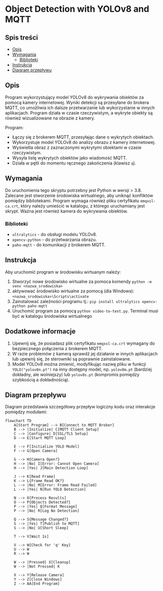 # Object Detection with YOLOv8 and MQTT #

## Spis treści ##
* [Opis](#Opis)
* [Wymagania](#Wymagania)
  * [Biblioteki](#Biblioteki)
* [Instrukcja](#Instrukcja)
* [Diagram przepływu](#diagram-przepływu)

## Opis ##
Program wykorzystujący model YOLOv8 do wykrywania obiektów za pomocą kamery internetowej. Wyniki detekcji są przesyłane do brokera MQTT, co umożliwia ich dalsze przetwarzanie lub wykorzystanie w innych aplikacjach. Program działa w czasie rzeczywistym, a wykryte obiekty są również wizualizowane na obrazie z kamery.

Program:
* Łączy się z brokerem MQTT, przesyłając dane o wykrytych obiektach.
* Wykorzystuje model YOLOv8 do analizy obrazu z kamery internetowej.
* Wyświetla obraz z zaznaczonymi wykrytymi obiektami w czasie rzeczywistym.
* Wysyła listę wykrytych obiektów jako wiadomość MQTT.
* Działa w pętli do momentu ręcznego zakończenia (klawisz `q`).

## Wymagania ##
Do uruchomienia tego skryptu potrzebny jest Python w wersji > 3.8. Zalecane jest stworzenie środowiska wirtualnego, aby uniknąć konfliktów pomiędzy bibliotekami. Program wymaga również pliku certyfikatu `emqxsl-ca.crt`, który należy umieścić w katalogu, z którego uruchamiany jest skrypt. Ważna jest również kamera do wykrywania obiektów.

### Biblioteki ### 
* `ultralytics` - do obsługi modelu YOLOv8.
* `opencv-python` - do przetwarzania obrazu.
* `paho-mqtt` - do komunikacji z brokerem MQTT.

## Instrukcja ##
Aby uruchomić program w środowisku wirtuanym należy:
  1.  Stworzyć nowe środowisko wirtualne za pomoca komendy `python -m venv <nazwa_srodowiska>`
  2.  aktywować środowisko wirtualne za pomocą (dla Windows): `<nazwa_srodowiska>\Scripts\activate`
  3.  Zainstalować zależności programu tj.: `pip install ultralytics opencv-python paho-mqtt`
  4.  Uruchomić program za pomocą `python video-to-text.py`. Terminal musi być w katalogu środowiska wirtualnego

  
## Dodatkowe informacje ##
1. Upewnij się, że posiadasz plik certyfikatu `emqxsl-ca.crt` wymagany do bezpiecznego połączenia z brokerem MQTT.
2. W razie problemów z kamerą sprawdź jej działanie w innych aplikacjach lub upewnij się, że sterowniki są poprawnie zainstalowane.
3. Model YOLOv8 można zmienić, modyfikując nazwę pliku w funkcji `YOLO("yolov8n.pt")` na inny dostępny model, np. `yolov8m.pt` (bardziej dokładny, ale wolniejszy) lub `yolov8s.pt` (kompromis pomiędzy szybkością a dokładnością).

## Diagram przepływu

Diagram przedstawia szczegółowy przepływ logiczny kodu oraz interakcje pomiędzy modułami:

```mermaid
flowchart TD
    A[Start Program] --> B[Connect to MQTT Broker]
    B --> |Initialize| C[MQTT Client Setup]
    C --> |Configure| D[SSL/TLS Setup]
    D --> E[Start MQTT Loop]
    
    E --> F[Initialize YOLO Model]
    F --> G[Open Camera]
    
    G --> H{Camera Open?}
    H --> |No| I[Error: Cannot Open Camera]
    H --> |Yes| J[Main Detection Loop]
    
    J --> K[Read Frame]
    K --> L{Frame Read OK?}
    L --> |No| M[Error: Frame Read Failed]
    L --> |Yes| N[Run YOLO Detection]
    
    N --> O[Process Results]
    O --> P{Objects Detected?}
    P --> |Yes| Q[Format Message]
    P --> |No| R[Log No Detection]
    
    Q --> S{Message Changed?}
    S --> |Yes| T[Publish to MQTT]
    S --> |No| U[Short Sleep]
    
    T --> V[Wait 1s]
    
    V --> W{Check for 'q' Key}
    U --> W
    R --> W
    
    W --> |Pressed| X[Cleanup]
    W --> |Not Pressed| K
    
    X --> Y[Release Camera]
    Y --> Z[Close Windows]
    Z --> AA[End Program]
```
